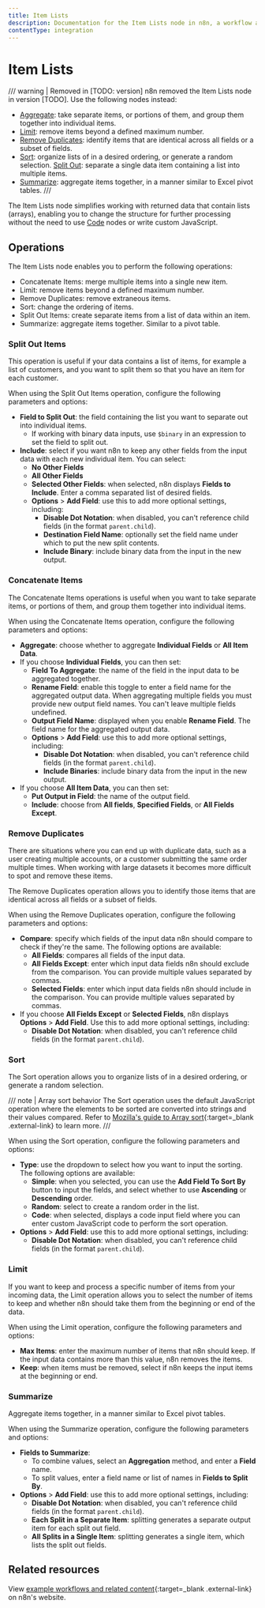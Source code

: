 ```yaml
---
title: Item Lists
description: Documentation for the Item Lists node in n8n, a workflow automation platform. Includes guidance on usage, and links to examples.
contentType: integration
---
```


# Item Lists

/// warning | Removed in [TODO: version]
n8n removed the Item Lists node in version [TODO]. Use the following nodes instead:

* [Aggregate](/integrations/builtin/core-nodes/n8n-nodes-base.aggregate/): take separate items, or portions of them, and group them together into individual items.
* [Limit](/integrations/builtin/core-nodes/n8n-nodes-base.aggregate/): remove items beyond a defined maximum number.
* [Remove Duplicates](/integrations/builtin/core-nodes/n8n-nodes-base.removeduplicates/): identify items that are identical across all fields or a subset of fields.
* [Sort](/integrations/builtin/core-nodes/n8n-nodes-base.sort/): organize lists of in a desired ordering, or generate a random selection.
[Split Out](/integrations/builtin/core-nodes/n8n-nodes-base.splitout/): separate a single data item containing a list into multiple items.
* [Summarize](/integrations/builtin/core-nodes/n8n-nodes-base.summarize/): aggregate items together, in a manner similar to Excel pivot tables. 
///

The Item Lists node simplifies working with returned data that contain lists (arrays), enabling you to change the structure for further processing without the need to use [Code](/integrations/builtin/core-nodes/n8n-nodes-base.code/) nodes or write custom JavaScript.

## Operations

The Item Lists node enables you to perform the following operations:

* Concatenate Items: merge multiple items into a single new item.
* Limit: remove items beyond a defined maximum number.
* Remove Duplicates: remove extraneous items.
* Sort: change the ordering of items.
* Split Out Items: create separate items from a list of data within an item.
* Summarize: aggregate items together. Similar to a pivot table.



### Split Out Items

This operation is useful if your data contains a list of items, for example a list of customers, and you want to split them so that you have an item for each customer.

When using the Split Out Items operation, configure the following parameters and options:

* **Field to Split Out**: the field containing the list you want to separate out into individual items.
	* If working with binary data inputs, use `$binary` in an expression to set the field to split out.
* **Include**: select if  you want n8n to keep any other fields from the input data with each new individual item. You can select:
    * **No Other Fields**
    * **All Other Fields**
    * **Selected Other Fields**: when selected, n8n displays **Fields to Include**. Enter a comma separated list of desired fields.
	* **Options** > **Add Field**: use this to add more optional settings, including:
		* **Disable Dot Notation**: when disabled, you can't reference child fields (in the format `parent.child`).	
		* **Destination Field Name**: optionally set the field name under which to put the new split contents.
		* **Include Binary**: include binary data from the input in the new output.

### Concatenate Items

The Concatenate Items operations is useful when you want to take separate items, or portions of them, and group them together into individual items.

When using the Concatenate Items operation, configure the following parameters and options:

* **Aggregate**: choose whether to aggregate **Individual Fields** or **All Item Data**.
* If you choose **Individual Fields**, you can then set:
	* **Field To Aggregate**: the name of the field in the input data to be aggregated together.
	* **Rename Field**: enable this toggle to enter a field name for the aggregated output data. When aggregating multiple fields you must provide new output field names. You can't leave multiple fields undefined.
	* **Output Field Name**: displayed when you enable **Rename Field**. The field name for the aggregated output data.
	* **Options** > **Add Field**: use this to add more optional settings, including:
		* **Disable Dot Notation**: when disabled, you can't reference child fields (in the format `parent.child`).
		* **Include Binaries**: include binary data from the input in the new output.
* If you choose **All Item Data**, you can then set:
	* **Put Output in Field**: the name of the output field.
	* **Include**: choose from **All fields**, **Specified Fields**, or **All Fields Except**.


### Remove Duplicates

There are situations where you can end up with duplicate data, such as a user creating multiple accounts, or a customer submitting the same order multiple times. When working with large datasets it becomes more difficult to spot and remove these items. 

The Remove Duplicates operation allows you to identify those items that are identical across all fields or a subset of fields.

When using the Remove Duplicates operation, configure the following parameters and options:

* **Compare**: specify which fields of the input data n8n should compare to check if they're the same. The following options are available:
  * **All Fields**: compares all fields of the input data.
  * **All Fields Except**: enter which input data fields n8n should exclude from the comparison. You can provide multiple values separated by commas.
  * **Selected Fields**: enter which input data fields n8n should include in the comparison. You can provide multiple values separated by commas.
* If you choose **All Fields Except** or **Selected Fields**, n8n displays **Options** > **Add Field**. Use this to add more optional settings, including:
	* **Disable Dot Notation**: when disabled, you can't reference child fields (in the format `parent.child`).

### Sort

The Sort operation allows you to organize lists of in a desired ordering, or generate a random selection.

/// note | Array sort behavior
The Sort operation uses the default JavaScript operation where the elements to be sorted are converted into strings and their values compared. Refer to [Mozilla's guide to Array sort](https://developer.mozilla.org/en-US/docs/Web/JavaScript/Reference/Global_Objects/Array/sort){:target=_blank .external-link} to learn more.
///


When using the Sort operation, configure the following parameters and options:

* **Type**: use the dropdown to select how you want to input the sorting. The following options are available:
  * **Simple**: when you selected, you can use the **Add Field To Sort By** button to input the fields, and select whether to use **Ascending** or **Descending** order.
  * **Random**: select to create a random order in the list.
  * **Code**: when selected, displays a code input field where you can enter custom JavaScript code to perform the sort operation.
* **Options** > **Add Field**: use this to add more optional settings, including:
	* **Disable Dot Notation**: when disabled, you can't reference child fields (in the format `parent.child`).

### Limit

If you want to keep and process a specific number of items from your incoming data, the Limit operation allows you to select the number of items to keep and whether n8n should take them from the beginning or end of the data.

When using the Limit operation, configure the following parameters and options:

* **Max Items**: enter the maximum number of items that n8n should keep. If the input data contains more than this value, n8n removes the items.
* **Keep**: when items must be removed, select if n8n keeps the input items at the beginning or end.

### Summarize

Aggregate items together, in a manner similar to Excel pivot tables.

When using the Summarize operation, configure the following parameters and options:

* **Fields to Summarize**: 
	* To combine values, select an **Aggregation** method, and enter a **Field** name.
	* To split values, enter a field name or list of names in **Fields to Split By**.
* **Options** > **Add Field**: use this to add more optional settings, including:
	* **Disable Dot Notation**: when disabled, you can't reference child fields (in the format `parent.child`).
	* **Each Split in a Separate Item**: splitting generates a separate output item for each split out field.
	* **All Splits in a Single Item**: splitting generates a single item, which lists the split out fields.

## Related resources

View [example workflows and related content](https://n8n.io/integrations/item-lists/){:target=_blank .external-link} on n8n's website.

